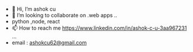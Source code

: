 - 👋 Hi, I’m  ashok cu
- 💞️ I’m looking to collaborate on  .web apps ..
- python ,node, react
- 📫 How to reach me https://www.linkedin.com/in/ashok-c-u-3aa967231 ...
-   email : ashokcu62@gmail.com

<!---
ashokcu62/ashokcu62 is a ✨ special ✨ repository because its `README.md` (this file) appears on your GitHub profile.
You can click the Preview link to take a look at your changes.
--->
